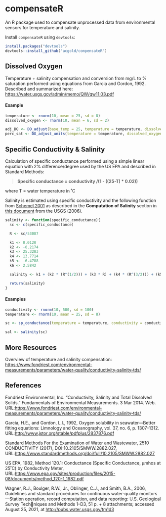 # compensateR
An R package used to compensate unprocessed data from environmental sensors for temperature and salinity. 

Install `compensateR` using `devtools`:
```R
install.packages("devtools")
devtools::install_github("acgold/compensateR")
```

## Dissolved Oxygen
Temperature + salinity compensation and conversion from mg/L to % saturation performed using equations from Garcia and Gordon, 1992. Described and summarized here: https://water.usgs.gov/admin/memo/QW/qw11.03.pdf

#### Example
```R
temperature <- rnorm(10, mean = 25, sd = 8)
dissolved_oxygen <- rnorm(10, mean = 6, sd = 2)

adj_DO <- DO_adjust(base_temp = 25, temperature = temperature, dissolved_oxygen = dissolved_oxygen)
perc_sat <- DO_adjust_units(temperature = temperature, dissolved_oxygen = adj_DO)
```
## Specific Conductivity & Salinity
Calculation of specific conductance performed using a simple linear equation with 2% difference/degree used by the US EPA and described in Standard Methods:

>**Specific conductance = conductivity /(1 - ((25-T) * 0.02))** 

where T = water temperature in ˚C 

Salinity is estimated using specific conductivity and the following function from [Schemel 2001](https://pubs.er.usgs.gov/publication/70174311) as described in the **Computation of Salinity** section in [this document](https://pubs.usgs.gov/tm/2006/tm1D3/pdf/TM1D3.pdf) from the USGS (2006).

```R
salinity <- function(specific_conductance){
  sc <- c(specific_conductance)

  R <- sc/53087

  k1 <- 0.0120
  k2 <- -0.2174
  k3 <- 25.3283
  k4 <- 13.7714
  k5 <- -6.4788
  k6 <- 2.5842

  salinity <- k1 + (k2 * (R^(1/2))) + (k3 * R) + (k4 * (R^(3/2))) + (k5 *( R^2)) + (k6 * (R^(5/2)))

  return(salinity)
}
```

#### Examples
```R
conductivity <- rnorm(10, 500, sd = 100)
temperature <- rnorm(10, mean = 25, sd = 8)

sc <- sp_conductance(temperature = temperature, conductivity = conductivity)

sal <- salinity(sc)
```

## More Resources
Overview of temperature and salinity compensation: https://www.fondriest.com/environmental-measurements/parameters/water-quality/conductivity-salinity-tds/

## References
Fondriest Environmental, Inc. “Conductivity, Salinity and Total Dissolved Solids.” Fundamentals of Environmental Measurements. 3 Mar 2014. Web. URL:https://www.fondriest.com/environmental-measurements/parameters/water-quality/conductivity-salinity-tds/

Garcia, H.E., and Gordon, L.I., 1992, Oxygen solubility in seawater—Better fitting equations: Limnology and Oceanography, vol. 37, no. 6, p. 1307-1312. URL:http://www.jstor.org/stable/pdfplus/2837876.pdf

Standard Methods For the Examination of Water and Wastewater, 2510 CONDUCTIVITY (2017), DOI:10.2105/SMWW.2882.027, URL:https://www.standardmethods.org/doi/full/10.2105/SMWW.2882.027

US EPA, 1982, Method 120.1: Conductance (Specific Conductance, µmhos at 25˚C) by Conductivity Meter, URL:https://www.epa.gov/sites/production/files/2015-08/documents/method_120-1_1982.pdf

Wagner, R.J., Boulger, R.W., Jr., Oblinger, C.J., and Smith, B.A., 2006, Guidelines and standard procedures for continuous water-quality monitors—Station operation, record computation, and data reporting: U.S. Geological Survey Techniques and Methods 1–D3, 51 p. + 8 attachments; accessed August 25, 2021, at http://pubs.water.usgs.gov/tm1d3
 
